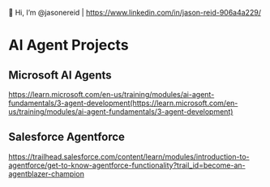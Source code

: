👋 Hi, I’m @jasonereid | https://www.linkedin.com/in/jason-reid-906a4a229/

# AI Agent Projects

## Microsoft AI Agents
https://learn.microsoft.com/en-us/training/modules/ai-agent-fundamentals/3-agent-development(https://learn.microsoft.com/en-us/training/modules/ai-agent-fundamentals/3-agent-development)


## Salesforce Agentforce

https://trailhead.salesforce.com/content/learn/modules/introduction-to-agentforce/get-to-know-agentforce-functionality?trail_id=become-an-agentblazer-champion
